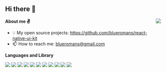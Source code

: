 ## Hi there 👋

<img align="right" src="https://github-readme-stats.vercel.app/api?username=blueromans&show_icons=true" />

**About me ✌️**

- 💡 My open source projects: https://github.com/blueromans/react-native-ui-kit
- 📫 How to reach me: blueromans@gmail.com

**Languages and Library**  

<p>
<img src="https://img.shields.io/badge/JavaScript-323330?style=for-the-badge&logo=javascript&logoColor=f1e05a" />
<img src="https://img.shields.io/badge/TypeScript-3178c6?style=for-the-badge&logo=typescript&logoColor=white" />
<img src="https://img.shields.io/badge/Node.js-339933?style=for-the-badge&logo=nodedotjs&logoColor=white" />
<img src="https://img.shields.io/badge/WebAssembly-654FF0?style=for-the-badge&logo=WebAssembly&logoColor=white" />
<img src="https://img.shields.io/badge/Swift-F05138?style=for-the-badge&logo=swift&logoColor=white" />
<img src="https://img.shields.io/badge/C%2B%2B-f34b7d?style=for-the-badge&logo=c%2B%2B&logoColor=white" />
<img src="https://img.shields.io/badge/React-20232A?style=for-the-badge&logo=react&logoColor=61DAFB" />
<img src="https://img.shields.io/badge/Vue-35495E?style=for-the-badge&logo=vuedotjs&logoColor=4FC08D" />
<img src="https://img.shields.io/badge/Angular-DD0031?style=for-the-badge&logo=angular&logoColor=white" />
<img src="https://img.shields.io/badge/React_Native-20232A?style=for-the-badge&logo=react&logoColor=61DAFB" />
<img src="https://img.shields.io/badge/Python-339933?style=for-the-badge&logo=python&logoColor=white" />
</p>
